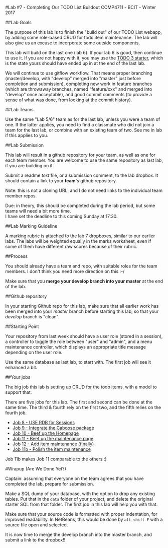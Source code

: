 #Lab #7 - Completing Our TODO List Buildout
COMP4711 - BCIT - Winter 2017

##Lab Goals

The purpose of this lab is to finish the "build out" of our TODO List webapp,
by adding some role-based CRUD for todo item maintenance.
The lab will also give us an excuse to incorporate some outside components,

This lab will build on the last one (lab 6). If your lab 6 is good, then continue 
to use it. If you are not happy with it, you may use the
[TODO 3 starter](https://github.com/jedi-academy/starter-todo3), 
which is the state yours should have ended up in at the end of the last lab.

We will continue to use gitflow workflow. That means proper branching (master/develop, 
with "develop" merged into "master" just before completion and submission),
completing new work in feature branches (which are throwaway branches, named
"feature/xxx" and merged into "develop" once acceptable), and good commit comments
(to provide a sense of what was done, from looking at the commit history).

##Lab Teams

Use the same "Lab 5/6" team as for the last lab, unless you were a team of one.
If the latter applies, you need to find a classmate who did not join
a team for the last lab, or combine with an existing team of two.
See me in lab if this applies to you.

##Lab Submission

This lab will result in a github repository for your team, as well as one for each team
member. You are welcome to use the same repository as last lab, if you are building on it.

Submit a readme *text* file, or a submission comment, to the lab dropbox. 
It should contain a link to your **team**'s github repository. 

Note: this is not a cloning URL, and I do not need links to the individual
team member repos.

Due: in theory, this should be completed during the lab period,
but some teams will need a bit more time.  
I have set the deadline to this coming Sunday at 17:30.

##Lab Marking Guideline

A marking rubric is attached to the lab 7 dropboxes, similar to our
earlier labs. The labs will be weighted equally in the marks worksheet,
even if some of them have different raw scores because of their rubric.

##Process

You should already have a team and repo, with suitable roles for the team
members. I don't think you need more direction on this :-/

Make sure that you **merge your develop branch into your master** at the end of the lab.

##Github repository

In your starting Github repo for this lab, make sure that all earlier work has been merged into your
*master* branch before starting this lab, so that your *develop* branch
is "clean".

##Starting Point

Your repository from last week should have a user role (stored in a session),
a controller to toggle the role between "user" and "admin", and a menu
maintenance controller, which displays an appropriate title message depending on the user role.

Use the same database as last lab, to start with. The first job will see it enhanced a bit.

##Your jobs

The big job this lab is setting up CRUD for the todo items, with a model to support that.

There are five jobs for this lab. The first and second can be done at the same time.
The third & fourth rely on the first two, and the fifth relies on the fourth job.

- [Job 8 - USE RDB for Sessions](/display/tutorial/ci-todo08)
- [Job 9 - Integrate the Caboose package](/display/tutorial/ci-todo09)
- [Job 10 - Beef up the Homepage](/display/tutorial/ci-todo10)
- [Job 11 - Beef up the maintenance page](/display/tutorial/ci-todo11)
- [Job 12 - Add item maintenance (finally)](/display/tutorial/ci-todo12)
- [Job 11b - Polish the item maintenance](/display/tutorial/ci-todo11b)

Job 11b makes Job 11 comparable to the others :)

#Wrapup (Are We Done Yet?)

<div class="alert alert-info">
Captain: assuming that everyone on the team agrees that
you have completed the lab, prepare for submission.

Make a SQL dump of your database, with the option to drop any existing
tables. Put that in the <code>data</code> folder of your
project, and delete the original starter SQL from that folder.
The first job in this lab will help you with that.

Make sure that your source code is formatted with proper indentation, for
improved readability. In NetBeans, this would be done by `alt-shift-F`
with a source file open and selected.

It is now time
to merge the develop branch into the master branch,
and submit a link to the dropbox!!
</div>

